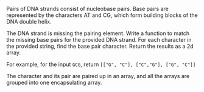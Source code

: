 Pairs of DNA strands consist of nucleobase pairs. Base pairs are represented by the characters AT and CG, which form building blocks of the DNA double helix.

The DNA strand is missing the pairing element. Write a function to match the missing base pairs for the provided DNA strand. For each character in the provided string, find the base pair character. Return the results as a 2d array.

For example, for the input `GCG`, return `[["G", "C"], ["C","G"], ["G", "C"]]`

The character and its pair are paired up in an array, and all the arrays are grouped into one encapsulating array.